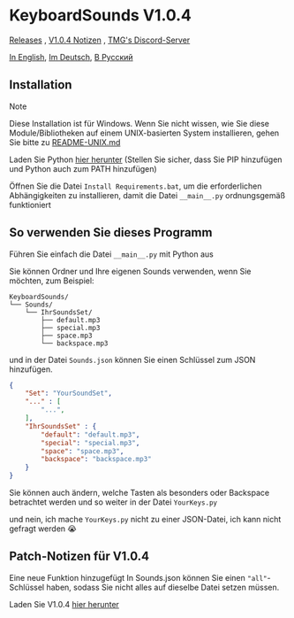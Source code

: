 # KeyboardSounds V1.0.4
[Releases](https://github.com/GDTMG232/KeyboardSounds/releases) , [V1.0.4 Notizen](#patch-notizen-für-v104) , [TMG's Discord-Server](https://discord.com/invite/QtXPH9SVzV)

[In English](https://github.com/GDTMG232/KeyboardSounds/blob/main/README.md), [Im Deutsch](https://github.com/GDTMG232/KeyboardSounds/blob/main/READMEs/LANGUAGES/README-DE.md), [В Русский](https://github.com/GDTMG232/KeyboardSounds/blob/main/READMEs/LANGUAGES/README-DE.md)

## Installation

> [!Note]
> Diese Installation ist für Windows. Wenn Sie nicht wissen, wie Sie diese Module/Bibliotheken auf einem UNIX-basierten System installieren, gehen Sie bitte zu [README-UNIX.md](https://github.com/GDTMG232/KeyboardSounds/blob/main/READMEs/README-UNIX.md)

Laden Sie Python [hier herunter](https://www.python.org/ftp/python/3.12.6/python-3.12.6-amd64.exe) (Stellen Sie sicher, dass Sie PIP hinzufügen und Python auch zum PATH hinzufügen)

Öffnen Sie die Datei `Install Requirements.bat`, um die erforderlichen Abhängigkeiten zu installieren, damit die Datei `__main__.py` ordnungsgemäß funktioniert

## So verwenden Sie dieses Programm

Führen Sie einfach die Datei `__main__.py` mit Python aus

Sie können Ordner und Ihre eigenen Sounds verwenden, wenn Sie möchten, zum Beispiel:
```
KeyboardSounds/
└── Sounds/
    └── IhrSoundsSet/
        ├── default.mp3
        ├── special.mp3
        ├── space.mp3
        └── backspace.mp3
```

und in der Datei `Sounds.json` können Sie einen Schlüssel zum JSON hinzufügen.

```json
{
    "Set": "YourSoundSet",
    "..." : [
        "...",
    ],
    "IhrSoundsSet" : {
        "default": "default.mp3",
        "special": "special.mp3", 
        "space": "space.mp3",
        "backspace": "backspace.mp3"
    }
}
```

Sie können auch ändern, welche Tasten als besonders oder Backspace betrachtet werden und so weiter in der Datei `YourKeys.py`

und nein, ich mache `YourKeys.py` nicht zu einer JSON-Datei, ich kann nicht gefragt werden 😭

## Patch-Notizen für V1.0.4

Eine neue Funktion hinzugefügt In Sounds.json können Sie einen `"all"`-Schlüssel haben, sodass Sie nicht alles auf dieselbe Datei setzen müssen.

Laden Sie V1.0.4 [hier herunter](https://github.com/GDTMG232/KeyboardSounds/releases/tag/v1.0.4)
